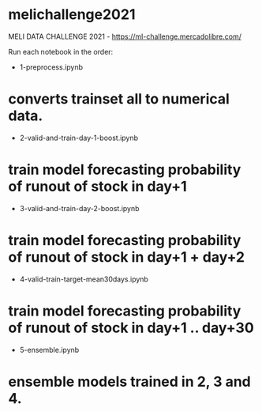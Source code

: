 # melichallenge2021
MELI DATA CHALLENGE 2021 - https://ml-challenge.mercadolibre.com/

Run each notebook in the order:

- 1-preprocess.ipynb 
# converts trainset all to numerical data.

- 2-valid-and-train-day-1-boost.ipynb 
# train model forecasting probability of runout of stock in day+1

- 3-valid-and-train-day-2-boost.ipynb
# train model forecasting probability of runout of stock in day+1 + day+2

- 4-valid-train-target-mean30days.ipynb
# train model forecasting probability of runout of stock in day+1 .. day+30

- 5-ensemble.ipynb
# ensemble models trained in 2, 3 and 4.
